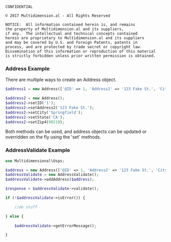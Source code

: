     CONFIDENTIAL
    
    © 2017 Multidimension.al - All Rights Reserved
    
    NOTICE:  All information contained herein is, and remains
    the property of Multidimension.al and its suppliers,
    if any.  The intellectual and technical concepts contained
    herein are proprietary to Multidimension.al and its suppliers
    and may be covered by U.S. and Foreign Patents, patents in
    process, and are protected by trade secret or copyright law.
    Dissemination of this information or reproduction of this material
    is strictly forbidden unless prior written permission is obtained.

### Address Example

There are multiple ways to create an Address object.

```php
$address1 = new Address(['@ID' => 1, 'Address2' => '123 Fake St.', 'City' => 'Springfield', 'State' => 'CA', 'Zip4' => 90210]);

$address2 = new Address();
$address2->setID('1');
$address2->setAddress2('123 Fake St.');
$address2->setCity('Springfield');
$address2->setState('CA');
$address2->setZip4(90210);
```

Both methods can be used, and address objects can be updated or overridden on the fly using the 'set' methods.
 
### AddressValidate Example

```php
use Multidimensional\Usps;

$address = new Address(['@ID' => 1, 'Address2' => '123 Fake St.', 'City' => 'Springfield', 'State' => 'CA', 'Zip4' => 90210]);
$addressValidate = new AddressValidate();
$addressValidate->addAddress($address);

$response = $addressValidate->validate();

if (!$addressValidate->isError()) {

	//do stuff

} else {
	
	$addressValidate->getErrorMessage();

}
```